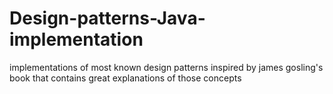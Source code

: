 # Design-patterns-Java-implementation
implementations of most known design patterns inspired by james gosling's book that contains great explanations of those concepts
